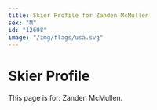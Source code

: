 ```yaml
---
title: Skier Profile for Zanden McMullen
sex: "M"
id: "12698"
image: "/img/flags/usa.svg" 
---
```


# Skier Profile

This page is for: Zanden McMullen.
    
